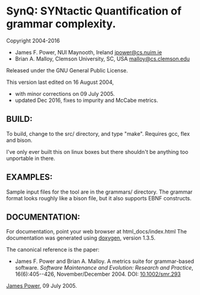 # SynQ: SYNtactic Quantification of grammar complexity.

Copyright 2004-2016
* James F. Power, NUI Maynooth, Ireland <jpower@cs.nuim.ie>
* Brian A. Malloy, Clemson University, SC, USA <malloy@cs.clemson.edu>

Released under the GNU General Public License.

This version last edited on 16 August 2004, 
* with minor corrections on 09 July 2005.
* updated Dec 2016, fixes to impurity and McCabe metrics.

## BUILD:

To build, change to the src/ directory, and type "make".
Requires gcc, flex and bison.

I've only ever built this on linux boxes but there shouldn't be
anything too unportable in there.


## EXAMPLES:

Sample input files for the tool are in the grammars/ directory.
The grammar format looks roughly like a bison file, 
but it also supports EBNF constructs.


## DOCUMENTATION:

For documentation, point your web browser at html_docs/index.html
The documentation was generated using [doxygen](http://www.stack.nl/~dimitri/doxygen/), version 1.3.5.

The canonical reference is the paper:

* James F. Power and Brian A. Malloy. 
  A metrics suite for grammar-based software. 
  *Software Maintenance and Evolution: Research and Practice*, 
  16(6):405--426, November/December 2004.
  DOI: [10.1002/smr.293](http://dx.doi.org/10.1002/smr.293)

[James Power](http://www.cs.nuim.ie/~jpower/), 09 July 2005.

